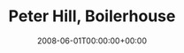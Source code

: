---
templateKey: event
guid: 08947779-6eab-11ea-99c5-002590d1d1b0
date: 2008-06-01T00:00:00+00:00
eventTime: '11:30am-2:00pm'
title: Peter Hill, Boilerhouse
artist: Peter Hill
city: Toronto
venue: Boilerhouse
group: Tim Shia
guests: Shawn Nykwist
---